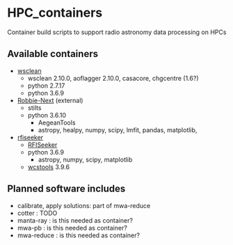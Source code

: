 # HPC_containers
Container build scripts to support radio astronomy data processing on HPCs


## Available containers

- [wsclean](https://hub.docker.com/repository/docker/paulhancock/wsclean)
  - wsclean 2.10.0, aoflagger 2.10.0, casacore, chgcentre (1.6?)
  - python 2.7.17
  - python 3.6.9
- [Robbie-Next](https://hub.docker.com/r/paulhancock/robbie-next) (external)
  - stilts
  - python 3.6.10
    - AegeanTools
    - astropy, healpy, numpy, scipy, lmfit, pandas, matplotlib, 
- [rfiseeker](https://hub.docker.com/r/paulhancock/rfiseeker)
  - [RFISeeker](https://github.com/StevePrabu/RFISeeker/blob/master/RFISeeker)
  - python 3.6.9
     - astropy, numpy, scipy, matplotlib
  - [wcstools](http://tdc-www.harvard.edu/wcstools/) 3.9.6

## Planned software includes
- calibrate, apply solutions: part of mwa-reduce
- cotter : TODO
- manta-ray : is this needed as container?
- mwa-pb : is this needed as container?
- mwa-reduce : is this needed as container?

